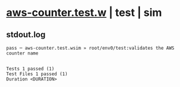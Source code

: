 # [aws-counter.test.w](../../../../../../examples/tests/sdk_tests/counter/aws-counter.test.w) | test | sim

## stdout.log
```log
pass ─ aws-counter.test.wsim » root/env0/test:validates the AWS counter name
 
 
Tests 1 passed (1)
Test Files 1 passed (1)
Duration <DURATION>
```

